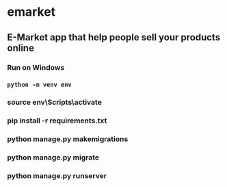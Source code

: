 # emarket

## E-Market app that help people sell your products online

### Run on Windows
### ``python -m venv env``
### source env\Scripts\activate
### pip install -r requirements.txt
### python manage.py makemigrations
### python manage.py migrate
### python manage.py runserver